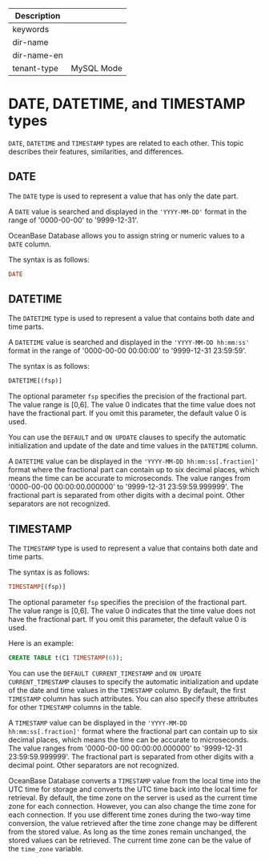 | Description   |                 |
|---------------|-----------------|
| keywords      |                 |
| dir-name      |                 |
| dir-name-en   |                 |
| tenant-type   | MySQL Mode      |

# DATE, DATETIME, and TIMESTAMP types


`DATE`, `DATETIME` and `TIMESTAMP` types are related to each other. This topic describes their features, similarities, and differences.

## DATE

The `DATE` type is used to represent a value that has only the date part.

A `DATE` value is searched and displayed in the `'YYYY-MM-DD'` format in the range of '0000-00-00' to '9999-12-31'.

OceanBase Database allows you to assign string or numeric values to a `DATE` column.

The syntax is as follows:

```sql
DATE
```

## DATETIME

The `DATETIME` type is used to represent a value that contains both date and time parts.

A `DATETIME` value is searched and displayed in the `'YYYY-MM-DD hh:mm:ss'` format in the range of '0000-00-00 00:00:00' to '9999-12-31 23:59:59'.

The syntax is as follows:

```sql
DATETIME[(fsp)]
```

The optional parameter `fsp` specifies the precision of the fractional part. The value range is \[0,6\]. The value 0 indicates that the time value does not have the fractional part. If you omit this parameter, the default value 0 is used.

You can use the `DEFAULT` and `ON UPDATE` clauses to specify the automatic initialization and update of the date and time values in the `DATETIME` column.

A `DATETIME` value can be displayed in the `'YYYY-MM-DD hh:mm:ss[.fraction]'` format where the fractional part can contain up to six decimal places, which means the time can be accurate to microseconds. The value ranges from '0000-00-00 00:00:00.000000' to '9999-12-31 23:59:59.999999'. The fractional part is separated from other digits with a decimal point. Other separators are not recognized.

## TIMESTAMP

The `TIMESTAMP` type is used to represent a value that contains both date and time parts.

The syntax is as follows:

```sql
TIMESTAMP[(fsp)]
```

The optional parameter `fsp` specifies the precision of the fractional part. The value range is \[0,6\]. The value 0 indicates that the time value does not have the fractional part. If you omit this parameter, the default value 0 is used.

Here is an example:

```sql
CREATE TABLE t(C1 TIMESTAMP(6));
```

You can use the `DEFAULT CURRENT_TIMESTAMP` and `ON UPDATE CURRENT_TIMESTAMP` clauses to specify the automatic initialization and update of the date and time values in the `TIMESTAMP` column. By default, the first `TIMESTAMP` column has such attributes. You can also specify these attributes for other `TIMESTAMP` columns in the table.

A `TIMESTAMP` value can be displayed in the `'YYYY-MM-DD hh:mm:ss[.fraction]'` format where the fractional part can contain up to six decimal places, which means the time can be accurate to microseconds. The value ranges from '0000-00-00 00:00:00.000000' to '9999-12-31 23:59:59.999999'. The fractional part is separated from other digits with a decimal point. Other separators are not recognized.

OceanBase Database converts a `TIMESTAMP` value from the local time into the UTC time for storage and converts the UTC time back into the local time for retrieval. By default, the time zone on the server is used as the current time zone for each connection. However, you can also change the time zone for each connection. If you use different time zones during the two-way time conversion, the value retrieved after the time zone change may be different from the stored value. As long as the time zones remain unchanged, the stored values can be retrieved. The current time zone can be the value of the `time_zone` variable.
